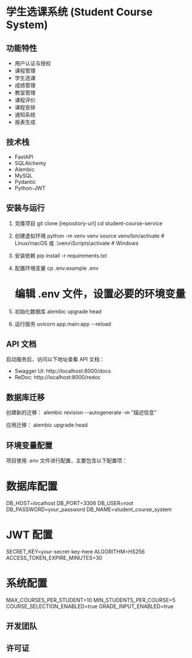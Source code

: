 # 学生选课系统 (Student Course System)

## 功能特性

- 用户认证与授权
- 课程管理
- 学生选课
- 成绩管理
- 教室管理
- 课程评价
- 课程安排
- 通知系统
- 报表生成

## 技术栈

- FastAPI
- SQLAlchemy
- Alembic
- MySQL
- Pydantic
- Python-JWT

## 安装与运行

1. 克隆项目
   git clone [repository-url]
   cd student-course-service

2. 创建虚拟环境
   python -m venv venv
   source venv/bin/activate # Linux/macOS
   或
   .\venv\Scripts\activate # Windows

3. 安装依赖
   pip install -r requirements.txt

4. 配置环境变量
   cp .env.example .env

   # 编辑 .env 文件，设置必要的环境变量

5. 初始化数据库
   alembic upgrade head

6. 运行服务
   uvicorn app.main:app --reload

## API 文档

启动服务后，访问以下地址查看 API 文档：

- Swagger UI: http://localhost:8000/docs
- ReDoc: http://localhost:8000/redoc

## 数据库迁移

创建新的迁移：
alembic revision --autogenerate -m "描述信息"

应用迁移：
alembic upgrade head

## 环境变量配置

项目使用 .env 文件进行配置，主要包含以下配置项：

# 数据库配置

DB_HOST=localhost
DB_PORT=3306
DB_USER=root
DB_PASSWORD=your_password
DB_NAME=student_course_system

# JWT 配置

SECRET_KEY=your-secret-key-here
ALGORITHM=HS256
ACCESS_TOKEN_EXPIRE_MINUTES=30

# 系统配置

MAX_COURSES_PER_STUDENT=10
MIN_STUDENTS_PER_COURSE=5
COURSE_SELECTION_ENABLED=true
GRADE_INPUT_ENABLED=true

## 开发团队

## 许可证
